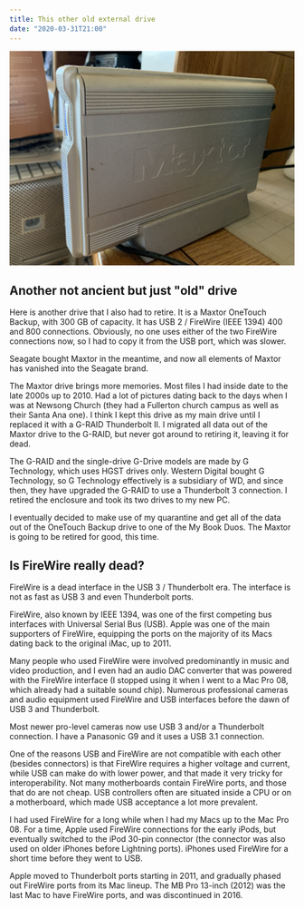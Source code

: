 ```yaml
---
title: This other old external drive
date: "2020-03-31T21:00"
---
```


![another somewhat old drive](old_maxtor_onetouch.jpg)

## Another not ancient but just "old" drive

Here is another drive that I also had to retire. It is a Maxtor OneTouch Backup, with 300 GB of capacity. It has USB 2 / FireWire (IEEE 1394) 400 and 800 connections. Obviously, no one uses either of the two FireWire connections now, so I had to copy it from the USB port, which was slower.

Seagate bought Maxtor in the meantime, and now all elements of Maxtor has vanished into the Seagate brand. 

The Maxtor drive brings more memories. Most files I had inside date to the late 2000s up to 2010. Had a lot of pictures dating back to the days when I was at Newsong Church (they had a Fullerton church campus as well as their Santa Ana one). I think I kept this drive as my main drive until I replaced it with a G-RAID Thunderbolt II. I migrated all data out of the Maxtor drive to the G-RAID, but never got around to retiring it, leaving it for dead. 

The G-RAID and the single-drive G-Drive models are made by G Technology, which uses HGST drives only. Western Digital bought G Technology, so G Technology effectively is a subsidiary of WD, and since then, they have upgraded the G-RAID to use a Thunderbolt 3 connection. I retired the enclosure and took its two drives to my new PC. 

I eventually decided to make use of my quarantine and get all of the data out of the OneTouch Backup drive to one of the My Book Duos. The Maxtor is going to be retired for good, this time.

## Is FireWire really dead?

FireWire is a dead interface in the USB 3 / Thunderbolt era. The interface is not as fast as USB 3 and even Thunderbolt ports.

FireWire, also known by IEEE 1394, was one of the first competing bus interfaces with Universal Serial Bus (USB). Apple was one of the main supporters of FireWire, equipping the ports on the majority of its Macs dating back to the original iMac, up to 2011.

Many people who used FireWire were involved predominantly in music and video production, and I even had an audio DAC converter that was powered with the FireWire interface (I stopped using it when I went to a Mac Pro 08, which already had a suitable sound chip). Numerous professional cameras and audio equipment used FireWire and USB interfaces before the dawn of USB 3 and Thunderbolt. 

Most newer pro-level cameras now use USB 3 and/or a Thunderbolt connection. I have a Panasonic G9 and it uses a USB 3.1 connection.

One of the reasons USB and FireWire are not compatible with each other (besides connectors) is that FireWire requires a higher voltage and current, while USB can make do with lower power, and that made it very tricky for interoperability. Not many motherboards contain FireWire ports, and those that do are not cheap. USB controllers often are situated inside a CPU or on a motherboard, which made USB acceptance a lot more prevalent.

I had used FireWire for a long while when I had my Macs up to the Mac Pro 08. For a time, Apple used FireWire connections for the early iPods, but eventually switched to the iPod 30-pin connector (the connector was also used on older iPhones before Lightning ports). iPhones used FireWire for a short time before they went to USB.

Apple moved to Thunderbolt ports starting in 2011, and gradually phased out FireWire ports from its Mac lineup. The MB Pro 13-inch (2012) was the last Mac to have FireWire ports, and was discontinued in 2016. 

